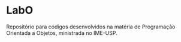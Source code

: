 # LabO
Repositório para códigos desenvolvidos na matéria de Programação Orientada a Objetos, ministrada no IME-USP.
